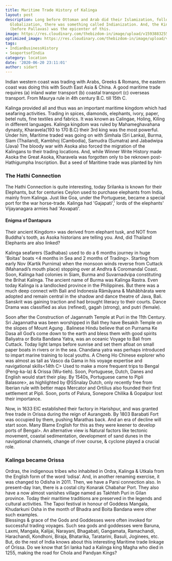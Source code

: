 ```yaml
---
title: Maritime Trade History of Kalinga
layout: post
description: Long before Ottoman and Arab did their Islamization, followed by West’s
  Globalization, there was something called Indianization. And, the Kingdom of  Kalinga
  (before Pallavas) was the epicenter of this.
image: https://res.cloudinary.com/thebizdom-in/image/upload/v1593883255/Orissa_vcrtg5.png
optimized_image: https://res.cloudinary.com/thebizdom-in/image/upload/v1593883255/Orissa_mini_w6nio1.png
tags:
- IndianBusinessHistory
- SeaportsofIndia
category: location
date: '2020-06-20 23:11:01'
author: sidart
---
```


Indian western coast was trading with Arabs, Greeks & Romans, the eastern coast was doing this with South East Asia & China. A good maritime trade requires (a) inland water transport (b) coastal transport (c) overseas transport. From Maurya rule in 4th century B.C. till 15th C.  

Kalinga provided all and thus was an important maritime kingdom which had seafaring activities. Trading in spices, diamonds, elephants, ivory, paper, betel nuts, fine textiles and fabrics. It was known as Calingae, Holing, Kiling in different languages. 
Kalinga kingdom was ruled by Mahameghavahana dynasty, Kharavela(193 to 170 B.C) their 3rd king was the most powerful. Under him, Maritime traded was going on with Simhala (Sri Lanka), Burma, Siam (Thailand), Kambhoj (Cambodia), Samudra (Sumatra) and Jabadwipa (Java)
The bloody war with Asoka also forced the migration of the Kalingans to their trading locations. And, while Winner Write History made Asoka the Great Asoka, Kharavela was forgotten only to be reknown post-Hathigumpha Inscription. But a seed of Maritime trade was planted by him

### The Hathi Connection 
The Hathi Connection is quite interesting, today Srilanka is known for their Elephants, but for centuries Ceylon used to purchase elephants from India, mainly from Kalinga. Just like Goa, under the Portuguese, became a special port for the war horse-trade. 
Kalinga had 'Gajapati',' lords of the elephants' Vijayanagara armies had 'Asvapati'.  
	
#### Enigma of Dantapura 
Their ancient Kingdom> was derived from elephant tusk, and NOT from Buddha's tooth, as Asoka historians are telling you. And, did Thailand Elephants are also linked?
	
Kalinga seafarers (Sadhabas) used to do a 6 months journey in huge 'Boitas' boats  <4 months in Sea and 2 months of Trading>. Starting from early Nov (Kartik Purnima) when the monsoon winds reverse from Cuttack (Mahanadi’s mouth place) stopping over at Andhra & Coromandal Coast. 
Soon, Kalinga had colonies in Siam, Burma and Suvarnadvipa constituting the Brihat Kalinga. The ancient name of Burma was Kalinga Rastra. Even today Kalinga is a landlocked province in the Philippines. But there was a much deep connect with Bali and Indonesia 
Râmâyana & Mahâbhârata were adopted and remain central in the shadow and dance theatre of Java, Bali. Sanskrit was gaining traction and had brought literacy to their courts. Dance Drama was classified as alus (refined), gagah (strong), and putri (female). 

Soon after the Construction of Jagannath Temple at Puri  in the 11th Century.  Sri Jagannatha was been worshipped in Bali they have Besakih Temple on the slopes of Mount Agung . Balinese Hindu believe that on Purnama Ke Dasa all God’s come down to the earth and bless them with good spirits
Baliyatra or Boita Bandana Yatra, was an oceanic Voyage to Bali from Cuttack. Today light lamps before sunrise and set them afloat on small paper boats in rivers or in the sea.  Chandana yatra was perhaps introduced to impart marine training to local youths.
A Cheng Ho Chinese explorer who was almost as tall as Vasco da Gama in his voyage expertise and navigational skills<14th C> Used to make a more frequent trips to Bengal (Peng-ka-la) & Orissa (Wu-tieh). Soon, Portuguese, Dutch, Danes and English would start their play. 
By 1540s, Portuguese came to Pipli Balasore>, as highlighted by @SSnalay Dutch, only recently free from Iberian rule with better maps Mercator and Ortilius also founded their first settlement at Pipli. Soon, ports of Palura, Sonepore Chilika & Gopalpur lost their importance. 
	
Now, in 1633 EIC established their factory in Harishpur, and was granted free trade in Orissa during the reign of Aurangzeb. By 1803 Barabati Fort was occupied by them, pushing Marathas back. And an era of decline will start soon. 
Many Blame English for this as they were keener to develop ports of Bengal>. An alternative view is Natural factors like tectonic movement, coastal sedimentation, development of sand dunes in the navigational channels, change of river course, & cyclone played a crucial role.

### Kalinga became Orissa 
Ordras, the indigenous tribes who inhabited in Ordra, Kalinga & Utkala from the English form of the word ‘odisa’. And, in another renaming exercise, it was changed to Odisha in 2011.
Then, we have a Parsi connection also. In present-day Iran, there is a costal city Konarak Chabahar Port. They also have a now almost vanishes village named as Takhteh Puri in Gilan province.
Today their maritime traditions are preserved in the legends and cultural activities. The Tapoi festival in honour of Goddess Mangala, Khudarkuni Osha in the month of Bhadra and Boita Bandana were other such examples.  
Blessings & grace of the Gods and Goddesses were often invoked for successful trading voyages. Such sea gods and goddesses were Baruna, Laxmi, Mangala, Kalijai, Narayani, Bhagabati, Gangamata, Ramachandi, Harachandi, Kondhoni, Biraja, Bhatarika, Taratarini, Basuli, Joginees, etc.
But, do the rest of India knows about this interesting Maritime trade linkage of Orissa. Do we know that Sri lanka had a Kalinga king Magha who died in 1255, making the road for Chola and Pandyan Kings?
